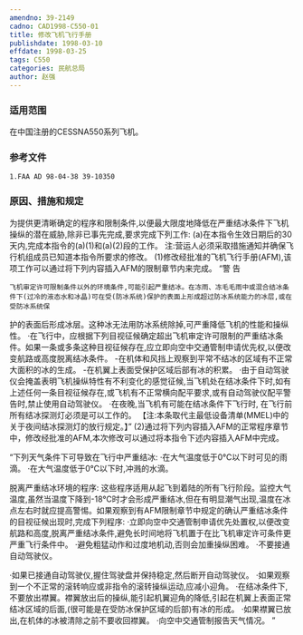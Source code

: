 ```yaml
---
amendno: 39-2149
cadno: CAD1998-C550-01
title: 修改飞机飞行手册
publishdate: 1998-03-10
effdate: 1998-03-25
tags: C550
categories: 民航总局
author: 赵强
---
```


### 适用范围 
在中国注册的CESSNA550系列飞机。

### 参考文件
    1.FAA AD 98-04-38 39-10350  

### 原因、措施和规定 
为提供更清晰确定的程序和限制条件,以便最大限度地降低在严重结冰条件下飞机操纵的潜在威胁,除非已事先完成,要求完成下列工作: 
    (a)在本指令生效日期后的30天内,完成本指令的(a)(1)和(a)(2)段的工作。 
注:营运人必须采取措施通知并确保飞行机组成员已知道本指令所要求的修改。 
    (1)修改经批准的飞机飞行手册(AFM),该项工作可以通过将下列内容插入AFM的限制章节内来完成。 “警 告 

    飞机审定许可限制条件以外的环境条件,可能引起严重结冰。在冻雨、冻毛毛雨中或混合结冰条件下(过冷的液态水和冰晶)可在受(防冰系统)保护的表面上形成超过防冰系统能力的冰层,或在受防冰系统保
  
护的表面后形成冰层。这种冰无法用防冰系统除掉,可严重降低飞机的性能和操纵性。 
    ·在飞行中，应根据下列目视征候确定超出飞机审定许可限制的严重结冰条件。如果一条或多条这种目视征候存在,应立即向空中交通管制申请优先权,以便改变航路或高度脱离结冰条件。 
    -在机体和风挡上观察到平常不结冰的区域有不正常大面积的冰的生成。 
-在机翼上表面受保护区域后部有冰的积累。 
·由于自动驾驶仪会掩盖表明飞机操纵特性有不利变化的感觉征候,当飞机处在结冰条件下时,如有上述任何一条目视征候存在,或飞机有不正常横向配平要求,或有自动驾驶仪配平警告时,禁止使用自动驾驶仪。 
·在夜晚,当飞机有可能在结冰条件下飞行时, 在飞行前所有结冰探测灯必须是可以工作的。 
    【注:本条取代主最低设备清单(MMEL)中的关于夜间结冰探测灯的放行规定。】”
    (2)通过将下列内容插入AFM的正常程序章节中，修改经批准的AFM,本次修改可以通过将本指令下述内容插入AFM中完成。 

“下列天气条件下可导致在飞行中严重结冰: 
·在大气温度低于0℃以下时可见的雨滴。 
   ·在大气温度低于0℃以下时,冲溅的水滴。 

脱离严重结冰环境的程序: 
    这些程序适用从起飞到着陆的所有飞行阶段。监控大气温度,虽然当温度下降到-18℃时才会形成严重结冰,但在有明显潮气出现,温度在冰点左右时就应提高警惕。如果观察到有AFM限制章节中规定的确认严重结冰条件的目视征候出现时,完成下列程序: 
·立即向空中交通管制申请优先处置权,以便改变航路和高度,脱离严重结冰条件,避免长时间地将飞机置于在比飞机审定许可条件更严重飞行条件中。 
   ·避免粗猛动作和过度地机动,否则会加重操纵困难。 
·不要接通自动驾驶仪。 

  
·如果已接通自动驾驶仪,握住驾驶盘并保持稳定,然后断开自动驾驶仪。 
   ·如果观察到一个不正常的滚转响应或非指令的滚转操纵运动,应减小迎角。 
   ·在结冰条件下,不要放出襟翼。襟翼放出后的操纵,能引起机翼迎角的降低,引起在机翼上表面正常结冰区域的后面,(很可能是在受防冰保护区域的后部)有冰的形成。 
    ·如果襟翼已放出,在机体的冰被清除之前不要收回襟翼。 
    ·向空中交通管制报告天气情况。 ”


